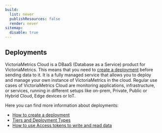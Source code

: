 ```yaml
---
build:
  list: never
  publishResources: false
  render: never
sitemap:
  disable: true
---
```

## Deployments

VictoriaMetrics Cloud is a DBaaS (Database as a Service) product for VictoriaMetrics.
This means that you need to [create a deployment](https://docs.victoriametrics.com/victoriametrics-cloud/get-started/quickstart/#creating-deployments) before sending data to it.
It is a fully managed service that allows you to deploy and manage your own instance of VictoriaMetrics 
in the cloud. Regular use cases of VictoriaMetrics Cloud are monitoring applications, infrastructure, or services,
running in different setups like on-prem, Private, Public or Hybrid Cloud, Edge devices or IoT.

Here you can find more information about deployments:

- [How to create a deployment](https://docs.victoriametrics.com/victoriametrics-cloud/get-started/quickstart/#creating-deployments)
- [Tiers and Deployment Types](https://docs.victoriametrics.com/victoriametrics-cloud/deployments/tiers-and-types/)
- [How to use Access tokens to write and read data](https://docs.victoriametrics.com/victoriametrics-cloud/deployments/access-tokens/)
